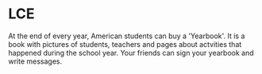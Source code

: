 # LCE

At the end of every year, American students can buy a 'Yearbook'. It is a book with pictures of students, teachers and pages about actvities that happened during the school year. Your friends can sign your yearbook and write messages.
